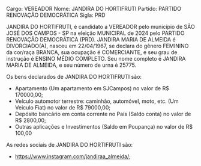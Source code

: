 Cargo: VEREADOR
Nome: JANDIRA DO HORTIFRUTI
Partido: PARTIDO RENOVAÇÃO DEMOCRÁTICA
Sigla: PRD

JANDIRA DO HORTIFRUTI, é candidato a VEREADOR pelo município de SÃO JOSÉ DOS CAMPOS - SP na eleição MUNICIPAL de 2024 pelo PARTIDO RENOVAÇÃO DEMOCRÁTICA (PRD).
JANDIRA MARIA DE ALMEIDA é DIVORCIADO(A), nasceu em 22/04/1967, se declara do gênero FEMININO da cor/raça BRANCA, sua ocupação é COMERCIANTE, e seu grau de instrução é ENSINO MÉDIO COMPLETO.
Seu nome completo é JANDIRA MARIA DE ALMEIDA, e seu número de urna é 25775.

Os bens declarados de JANDIRA DO HORTIFRUTI são: 
- Apartamento (Um apartamento em SJCampos) no valor de R$ 170000,00;
- Veículo automotor terrestre: caminhão, automóvel, moto, etc. (Um Veiculo Fiat) no valor de R$ 79000,00;
- Depósito bancário em conta corrente no País (Saldo conta) no valor de R$ 2800,00;
- Outras aplicações e Investimentos (Saldo em Poupança) no valor de R$ 100,00

As redes sociais de JANDIRA DO HORTIFRUTI são:
- https://www.instagram.com/jandiraa_almeida/;